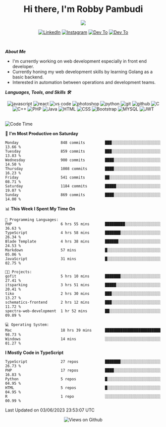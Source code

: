 <div align="center">
   <h1>Hi there, I'm Robby Pambudi </h1>

<img src="https://pronoun.cyou/x/y?subject=He&object=Him&height=20"> 
</div>

<p align='center'>
   <a href="https://www.linkedin.com/in/robbypambudi" target="_blank"><img src="https://img.shields.io/badge/LinkedIn-0077B5?style=for-the-badge&logo=linkedin&logoColor=white" alt="LinkedIn"></a>
   <a href="https://www.instagram.com/robbypambudi" target="_blank"><img src="https://img.shields.io/badge/Instagram-E4405F?style=for-the-badge&logo=instagram&logoColor=white" alt="Instagram"></a>
   <a href="https://dev.to/robbypambudi" target="_blank"><img src="https://img.shields.io/badge/dev.to-0A0A0A?style=for-the-badge&logo=dev.to&logoColor=white" alt="Dev To"></a>
   <a href="https://www.facebook.com/robbyulungpambudi" target="_blank"><img src="https://img.shields.io/badge/Facebook-1877F2?style=for-the-badge&logo=facebook&logoColor=white" alt="Dev To"></a>

</p> <p>
<br>
   
***About Me***
   
- I'm currently working on web development especially in front end developer.
- Currently honing my web development skills by learning Golang as a basic backend.
- Interested in automation between operations and development teams.
 
   
***Languages, Tools, and Skills 🛠***

   <div align="center">
   <img src="https://img.shields.io/badge/JavaScript-F7DF1E?style=for-the-badge&logo=javascript&logoColor=black" alt="javascript" />
      <img src="https://img.shields.io/badge/React-61DAFB?style=for-the-badge&logo=react&logoColor=black" alt="react" />
      <img src="https://img.shields.io/badge/vs%20code-007ACC?style=for-the-badge&logo=visual%20studio%20code&logoColor=white" alt="vs code" />
      <img src="https://img.shields.io/badge/adobe%20photoshop-31A8FF?style=for-the-badge&logo=adobe%20photoshop&logoColor=white" alt="photoshop" />
      <img src="https://img.shields.io/badge/python-3776AB?style=for-the-badge&logo=python&logoColor=white" alt="python" />
      <img src="https://img.shields.io/badge/Git-F05032?style=for-the-badge&logo=git&logoColor=white" alt="git" />
      <img src="https://img.shields.io/badge/GitHub-100000?style=for-the-badge&logo=github&logoColor=white" alt="github" />
      <img src="https://img.shields.io/badge/c-%2300599C.svg?style=for-the-badge&logo=c&logoColor=white" alt="C" />
      <img src="https://img.shields.io/badge/c++-%2300599C.svg?style=for-the-badge&logo=c%2B%2B&logoColor=white" alt="C++" />   
      <img src="https://img.shields.io/badge/PHP-777BB4?style=for-the-badge&logo=php&logoColor=white" alt="PHP" />
      <img src="https://img.shields.io/badge/Java-ED8B00?style=for-the-badge&logo=java&logoColor=white" alt="Java"/>
      <img src="https://img.shields.io/badge/HTML5-E34F26?style=for-the-badge&logo=html5&logoColor=white" alt="HTML" />
      <img src="https://img.shields.io/badge/CSS-239120?&style=for-the-badge&logo=css3&logoColor=white" alt ="CSS" />
      <img src="https://img.shields.io/badge/Bootstrap-563D7C?style=for-the-badge&logo=bootstrap&logoColor=white" alt="Bootstrap" />
      <img src="https://img.shields.io/badge/MySQL-00000F?style=for-the-badge&logo=mysql&logoColor=white" alt="MYSQL" />
      <img src="https://img.shields.io/badge/json%20web%20tokens-323330?style=for-the-badge&logo=json-web-tokens&logoColor=pink" alt="JWT" />
      
   </div><br>
   
<!--START_SECTION:waka-->
![Code Time](http://img.shields.io/badge/Code%20Time-743%20hrs%2052%20mins-blue)

📅 **I'm Most Productive on Saturday** 

```text
Monday                   848 commits         ███░░░░░░░░░░░░░░░░░░░░░░   13.66 % 
Tuesday                  859 commits         ███░░░░░░░░░░░░░░░░░░░░░░   13.83 % 
Wednesday                900 commits         ████░░░░░░░░░░░░░░░░░░░░░   14.50 % 
Thursday                 1008 commits        ████░░░░░░░░░░░░░░░░░░░░░   16.23 % 
Friday                   541 commits         ██░░░░░░░░░░░░░░░░░░░░░░░   08.71 % 
Saturday                 1184 commits        █████░░░░░░░░░░░░░░░░░░░░   19.07 % 
Sunday                   869 commits         ████░░░░░░░░░░░░░░░░░░░░░   14.00 % 
```


📊 **This Week I Spent My Time On** 

```text
💬 Programming Languages: 
PHP                      6 hrs 55 mins       █████████░░░░░░░░░░░░░░░░   36.63 % 
TypeScript               4 hrs 58 mins       ███████░░░░░░░░░░░░░░░░░░   26.34 % 
Blade Template           4 hrs 38 mins       ██████░░░░░░░░░░░░░░░░░░░   24.53 % 
Markdown                 57 mins             █░░░░░░░░░░░░░░░░░░░░░░░░   05.06 % 
JavaScript               31 mins             █░░░░░░░░░░░░░░░░░░░░░░░░   02.75 % 

🐱‍💻 Projects: 
gofit                    5 hrs 10 mins       ███████░░░░░░░░░░░░░░░░░░   27.41 % 
itsparking               3 hrs 51 mins       █████░░░░░░░░░░░░░░░░░░░░   20.41 % 
tiko                     2 hrs 30 mins       ███░░░░░░░░░░░░░░░░░░░░░░   13.27 % 
schematics-frontend      2 hrs 12 mins       ███░░░░░░░░░░░░░░░░░░░░░░   11.72 % 
spectra-web-development  1 hr 52 mins        ██░░░░░░░░░░░░░░░░░░░░░░░   09.89 % 

💻 Operating System: 
Mac                      18 hrs 39 mins      █████████████████████████   98.73 % 
Windows                  14 mins             ░░░░░░░░░░░░░░░░░░░░░░░░░   01.27 % 
```

**I Mostly Code in TypeScript** 

```text
TypeScript               27 repos            ███████░░░░░░░░░░░░░░░░░░   26.73 % 
PHP                      17 repos            ████░░░░░░░░░░░░░░░░░░░░░   16.83 % 
Python                   5 repos             █░░░░░░░░░░░░░░░░░░░░░░░░   04.95 % 
HTML                     5 repos             █░░░░░░░░░░░░░░░░░░░░░░░░   04.95 % 
R                        1 repo              ░░░░░░░░░░░░░░░░░░░░░░░░░   00.99 % 
```




 Last Updated on 03/06/2023 23:53:07 UTC
<!--END_SECTION:waka-->

<div align="center">
<img src="https://komarev.com/ghpvc/?username=robbypambudi&color=green" alt="Views on Github" />
</div>

